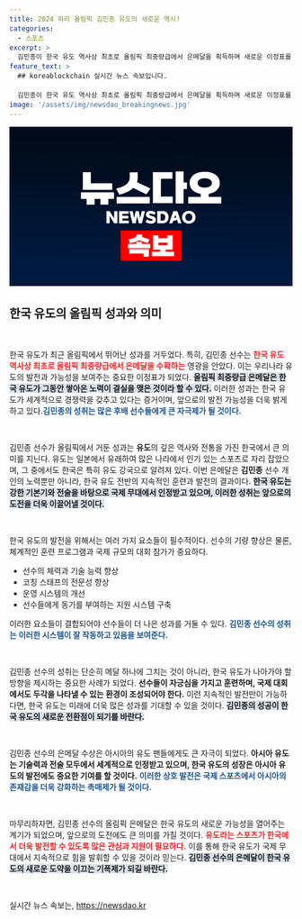```yaml
---
title: 2024 파리 올림픽 김민종 유도의 새로운 역사!
categories:
  - 스포츠
excerpt: >
  김민종이 한국 유도 역사상 최초로 올림픽 최중량급에서 은메달을 획득하며 새로운 이정표를 세웠다. 기대 이상의 성과에 주목!
feature_text: >
  ## koreablockchain 실시간 뉴스 속보입니다.

  김민종이 한국 유도 역사상 최초로 올림픽 최중량급에서 은메달을 획득하며 새로운 이정표를 세웠다. 기대 이상의 성과에 주목!
image: '/assets/img/newsdao_breakingnews.jpg'
---
```


<p><img src="/assets/img/newsdao_breakingnews.jpg" alt="koreablockchain 속보" /></p>

<h2 data-ke-size="size26">한국 유도의 올림픽 성과와 의미</h2>

<p data-ke-size="size16">&nbsp;</p>

<p>한국 유도가 최근 올림픽에서 뛰어난 성과를 거두었다. 특히, 김민종 선수는 <b><span style="color: #ee2323;">한국 유도 역사상 최초로 올림픽 최중량급에서 은메달을 수확하는</span></b> 영광을 안았다. 이는 우리나라 유도의 발전과 가능성을 보여주는 중요한 이정표가 되었다. <b><span style="background-color: #21538527;">올림픽 최중량급 은메달은 한국 유도가 그동안 쌓아온 노력이 결실을 맺은 것이라 할 수 있다.</span></b> 이러한 성과는 한국 유도가 세계적으로 경쟁력을 갖추고 있다는 증거이며, 앞으로의 발전 가능성을 더욱 밝게 하고 있다.<b><span style="color: #1a5490;">김민종의 성취는 많은 후배 선수들에게 큰 자극제가 될 것이다.</span></b></p>

<p data-ke-size="size16">&nbsp;</p>

<p>김민종 선수가 올림픽에서 거둔 성과는 <strong>유도</strong>의 깊은 역사와 전통을 가진 한국에서 큰 의미를 지닌다. 유도는 일본에서 유래하여 많은 나라에서 인기 있는 스포츠로 자리 잡았으며, 그 중에서도 한국은 특히 유도 강국으로 알려져 있다. 이번 은메달은 <b>김민종</b> 선수 개인의 노력뿐만 아니라, 한국 유도 전반의 지속적인 훈련과 발전의 결과이다. <b><span style="background-color: #21538527;">한국 유도는 강한 기본기와 전술을 바탕으로 국제 무대에서 인정받고 있으며, 이러한 성취는 앞으로의 도전을 더욱 이끌어낼 것이다.</span></b></p>

<p data-ke-size="size16">&nbsp;</p>

<p>한국 유도의 발전을 위해서는 여러 가지 요소들이 필수적이다. 선수의 기량 향상은 물론, 체계적인 훈련 프로그램과 국제 규모의 대회 참가가 중요하다. <ul>
<li>선수의 체력과 기술 능력 향상</li>
<li>코칭 스태프의 전문성 향상</li>
<li>운영 시스템의 개선</li>
<li>선수들에게 동기를 부여하는 지원 시스템 구축</li>
</ul> 이러한 요소들이 결합되어야 선수들이 더 나은 성과를 거둘 수 있다. <b><span style="color: #1a5490;">김민종 선수의 성취는 이러한 시스템이 잘 작동하고 있음을 보여준다.</span></b></p>

<p data-ke-size="size16">&nbsp;</p>

<p>김민종 선수의 성취는 단순히 메달 하나에 그치는 것이 아니라, 한국 유도가 나아가야 할 방향을 제시하는 중요한 사례가 되었다. <b>선수들이 자긍심을 가지고 훈련하며, 국제 대회에서도 두각을 나타낼 수 있는 환경이 조성되어야 한다.</b> 이런 지속적인 발전만이 가능하다면, 한국 유도는 미래에 더욱 많은 성과를 기대할 수 있을 것이다. <b><span style="background-color: #21538527;">김민종의 성공이 한국 유도의 새로운 전환점이 되기를 바란다.</span></b></p>

<p data-ke-size="size16">&nbsp;</p>

<p>김민종 선수의 은메달 수상은 아시아의 유도 팬들에게도 큰 자극이 되었다. <b>아시아 유도는 기술력과 전술 모두에서 세계적으로 인정받고 있으며, 한국 유도의 성장은 아시아 유도의 발전에도 중요한 기여를 할 것이다.</b> <b><span style="color: #1a5490;">이러한 상호 발전은 국제 스포츠에서 아시아의 존재감을 더욱 강화하는 촉매제가 될 것이다.</span></b></p>

<p data-ke-size="size16">&nbsp;</p>

<p>마무리하자면, 김민종 선수의 올림픽 은메달은 한국 유도의 새로운 가능성을 열어주는 계기가 되었으며, 앞으로의 도전에도 큰 의미를 가질 것이다. <b><span style="color: #ee2323;">유도라는 스포츠가 한국에서 더욱 발전할 수 있도록 많은 관심과 지원이 필요하다.</span></b> 이를 통해 한국 유도가 국제 무대에서 지속적으로 힘을 발휘할 수 있을 것이라 믿는다. <b><span style="background-color: #21538527;">김민종 선수의 은메달이 한국 유도의 새로운 도약을 이끄는 기폭제가 되길 바란다.</span></b></p>

<p data-ke-size="size16">&nbsp;</p>
실시간 뉴스 속보는, <a href="https://newsdao.kr" rel="dofollow">https://newsdao.kr</a>


